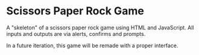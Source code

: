 # Scissors Paper Rock Game

A "skeleton" of a scissors paper rock game using HTML and JavaScript. All inputs and outputs are via alerts, confirms and prompts.

In a future iteration, this game will be remade with a proper interface. 
